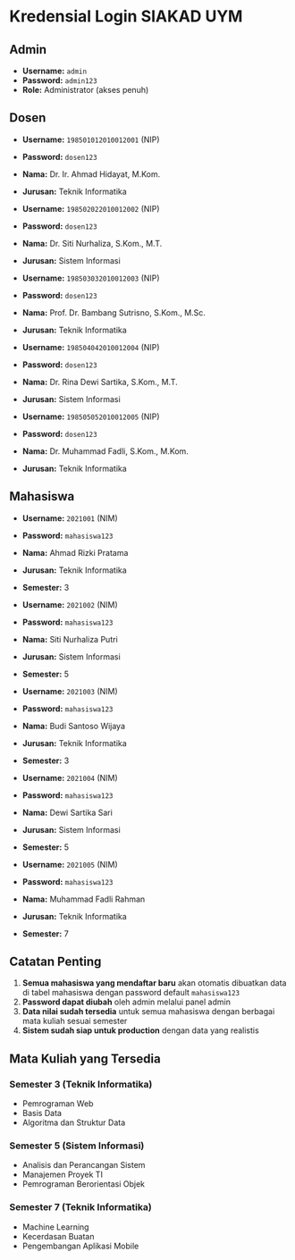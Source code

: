 # Kredensial Login SIAKAD UYM

## Admin
- **Username:** `admin`
- **Password:** `admin123`
- **Role:** Administrator (akses penuh)

## Dosen
- **Username:** `198501012010012001` (NIP)
- **Password:** `dosen123`
- **Nama:** Dr. Ir. Ahmad Hidayat, M.Kom.
- **Jurusan:** Teknik Informatika

- **Username:** `198502022010012002` (NIP)
- **Password:** `dosen123`
- **Nama:** Dr. Siti Nurhaliza, S.Kom., M.T.
- **Jurusan:** Sistem Informasi

- **Username:** `198503032010012003` (NIP)
- **Password:** `dosen123`
- **Nama:** Prof. Dr. Bambang Sutrisno, S.Kom., M.Sc.
- **Jurusan:** Teknik Informatika

- **Username:** `198504042010012004` (NIP)
- **Password:** `dosen123`
- **Nama:** Dr. Rina Dewi Sartika, S.Kom., M.T.
- **Jurusan:** Sistem Informasi

- **Username:** `198505052010012005` (NIP)
- **Password:** `dosen123`
- **Nama:** Dr. Muhammad Fadli, S.Kom., M.Kom.
- **Jurusan:** Teknik Informatika

## Mahasiswa
- **Username:** `2021001` (NIM)
- **Password:** `mahasiswa123`
- **Nama:** Ahmad Rizki Pratama
- **Jurusan:** Teknik Informatika
- **Semester:** 3

- **Username:** `2021002` (NIM)
- **Password:** `mahasiswa123`
- **Nama:** Siti Nurhaliza Putri
- **Jurusan:** Sistem Informasi
- **Semester:** 5

- **Username:** `2021003` (NIM)
- **Password:** `mahasiswa123`
- **Nama:** Budi Santoso Wijaya
- **Jurusan:** Teknik Informatika
- **Semester:** 3

- **Username:** `2021004` (NIM)
- **Password:** `mahasiswa123`
- **Nama:** Dewi Sartika Sari
- **Jurusan:** Sistem Informasi
- **Semester:** 5

- **Username:** `2021005` (NIM)
- **Password:** `mahasiswa123`
- **Nama:** Muhammad Fadli Rahman
- **Jurusan:** Teknik Informatika
- **Semester:** 7

## Catatan Penting
1. **Semua mahasiswa yang mendaftar baru** akan otomatis dibuatkan data di tabel mahasiswa dengan password default `mahasiswa123`
2. **Password dapat diubah** oleh admin melalui panel admin
3. **Data nilai sudah tersedia** untuk semua mahasiswa dengan berbagai mata kuliah sesuai semester
4. **Sistem sudah siap untuk production** dengan data yang realistis

## Mata Kuliah yang Tersedia
### Semester 3 (Teknik Informatika)
- Pemrograman Web
- Basis Data
- Algoritma dan Struktur Data

### Semester 5 (Sistem Informasi)
- Analisis dan Perancangan Sistem
- Manajemen Proyek TI
- Pemrograman Berorientasi Objek

### Semester 7 (Teknik Informatika)
- Machine Learning
- Kecerdasan Buatan
- Pengembangan Aplikasi Mobile 